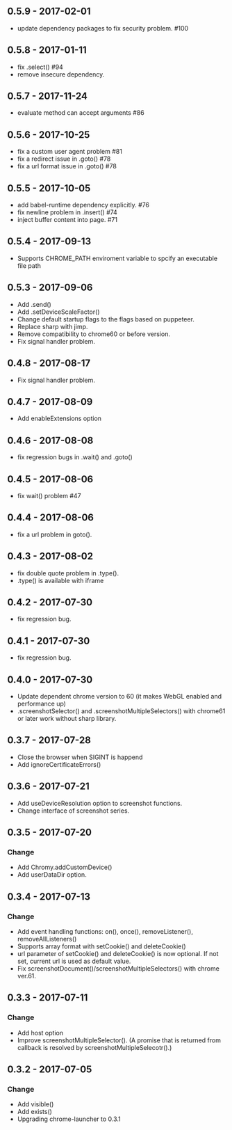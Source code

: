 ## 0.5.9 - 2017-02-01
 - update dependency packages to fix security problem. #100

## 0.5.8 - 2017-01-11
 - fix .select() #94
 - remove insecure dependency. 

## 0.5.7 - 2017-11-24
 - evaluate method can accept arguments #86

## 0.5.6 - 2017-10-25
 - fix a custom user agent problem #81
 - fix a redirect issue in .goto() #78
 - fix a url format issue in .goto() #78

## 0.5.5 - 2017-10-05
 - add babel-runtime dependency explicitly. #76
 - fix newline problem in .insert() #74
 - inject buffer content into page. #71

## 0.5.4 - 2017-09-13
 - Supports CHROME_PATH enviroment variable to spcify an executable file path

## 0.5.3 - 2017-09-06
 - Add .send()
 - Add .setDeviceScaleFactor()
 - Change default startup flags to the flags based on puppeteer.
 - Replace sharp with jimp.
 - Remove compatibility to chrome60 or before version.
 - Fix signal handler problem.

## 0.4.8 - 2017-08-17
 - Fix signal handler problem.

## 0.4.7 - 2017-08-09
 - Add enableExtensions option

## 0.4.6 - 2017-08-08
 - fix regression bugs in .wait() and .goto()

## 0.4.5 - 2017-08-06
 - fix wait() problem #47 

## 0.4.4 - 2017-08-06
 - fix a url problem in goto().

## 0.4.3 - 2017-08-02
 - fix double quote problem in .type().
 - .type() is available with iframe

## 0.4.2 - 2017-07-30
 - fix regression bug.

## 0.4.1 - 2017-07-30
 - fix regression bug.

## 0.4.0 - 2017-07-30
 - Update dependent chrome version to 60 (it makes WebGL enabled and performance up)
 - .screenshotSelector() and .screenshotMultipleSelectors() with chrome61 or later work without sharp library.

## 0.3.7 - 2017-07-28
 - Close the browser when SIGINT is happend
 - Add ignoreCertificateErrors()

## 0.3.6 - 2017-07-21
 - Add useDeviceResolution option to screenshot functions.
 - Change interface of screenshot series.

## 0.3.5 - 2017-07-20
### Change
 - Add Chromy.addCustomDevice()
 - Add userDataDir option.

## 0.3.4 - 2017-07-13
### Change
 - Add event handling functions: on(), once(), removeListener(), removeAllListeners()
 - Supports array format with setCookie() and deleteCookie()
 - url parameter of setCookie() and deleteCookie() is now optional. If not set, current url is used as default value.
 - Fix screenshotDocument()/screenshotMultipleSelectors() with chrome ver.61.

## 0.3.3 - 2017-07-11
### Change
 - Add host option
 - Improve screenshotMultipleSelector(). (A promise that is returned from callback is resolved by screenshotMultipleSelecotr().)

## 0.3.2 - 2017-07-05
### Change
 - Add visible()
 - Add exists()
 - Upgrading chrome-launcher to 0.3.1
